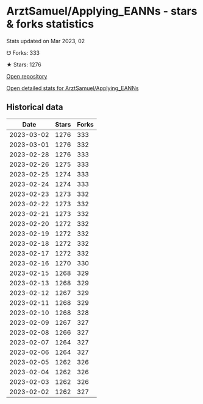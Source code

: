 # ArztSamuel/Applying_EANNs - stars & forks statistics

Stats updated on Mar 2023, 02

☋ Forks: 333

★ Stars: 1276

[Open repository](https://github.com/ArztSamuel/Applying_EANNs)

[Open detailed stats for ArztSamuel/Applying_EANNs](https://reviewgithub.com/rep/ArztSamuel/Applying_EANNs)

## Historical data
| Date | Stars | Forks |
|------|-------|-------|
| 2023-03-02 | 1276 | 333 | 
| 2023-03-01 | 1276 | 332 | 
| 2023-02-28 | 1276 | 333 | 
| 2023-02-26 | 1275 | 333 | 
| 2023-02-25 | 1274 | 333 | 
| 2023-02-24 | 1274 | 333 | 
| 2023-02-23 | 1273 | 332 | 
| 2023-02-22 | 1273 | 332 | 
| 2023-02-21 | 1273 | 332 | 
| 2023-02-20 | 1272 | 332 | 
| 2023-02-19 | 1272 | 332 | 
| 2023-02-18 | 1272 | 332 | 
| 2023-02-17 | 1272 | 332 | 
| 2023-02-16 | 1270 | 330 | 
| 2023-02-15 | 1268 | 329 | 
| 2023-02-13 | 1268 | 329 | 
| 2023-02-12 | 1267 | 329 | 
| 2023-02-11 | 1268 | 329 | 
| 2023-02-10 | 1268 | 328 | 
| 2023-02-09 | 1267 | 327 | 
| 2023-02-08 | 1266 | 327 | 
| 2023-02-07 | 1264 | 327 | 
| 2023-02-06 | 1264 | 327 | 
| 2023-02-05 | 1262 | 326 | 
| 2023-02-04 | 1262 | 326 | 
| 2023-02-03 | 1262 | 326 | 
| 2023-02-02 | 1262 | 327 | 

